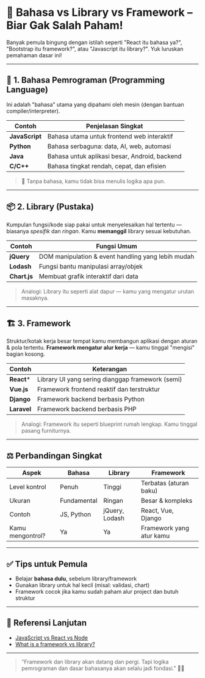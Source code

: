 # 🧩 Bahasa vs Library vs Framework – Biar Gak Salah Paham!

Banyak pemula bingung dengan istilah seperti "React itu bahasa ya?", "Bootstrap itu framework?", atau "Javascript itu library?". Yuk luruskan pemahaman dasar ini!

---

## 🧠 1. Bahasa Pemrograman (Programming Language)
Ini adalah "bahasa" utama yang dipahami oleh mesin (dengan bantuan compiler/interpreter).

| Contoh       | Penjelasan Singkat                             |
|--------------|-------------------------------------------------|
| **JavaScript** | Bahasa utama untuk frontend web interaktif     |
| **Python**     | Bahasa serbaguna: data, AI, web, automasi      |
| **Java**       | Bahasa untuk aplikasi besar, Android, backend  |
| **C/C++**      | Bahasa tingkat rendah, cepat, dan efisien      |

> 🔑 Tanpa bahasa, kamu tidak bisa menulis logika apa pun.

---

## 📦 2. Library (Pustaka)
Kumpulan fungsi/kode siap pakai untuk menyelesaikan hal tertentu — biasanya *spesifik* dan *ringan*. Kamu **memanggil** library sesuai kebutuhan.

| Contoh        | Fungsi Umum                                    |
|---------------|--------------------------------------------------|
| **jQuery**    | DOM manipulation & event handling yang lebih mudah |
| **Lodash**    | Fungsi bantu manipulasi array/objek             |
| **Chart.js**  | Membuat grafik interaktif dari data             |

> Analogi: Library itu seperti alat dapur — kamu yang mengatur urutan masaknya.

---

## 🏗️ 3. Framework
Struktur/kotak kerja besar tempat kamu membangun aplikasi dengan aturan & pola tertentu. **Framework mengatur alur kerja** — kamu tinggal "mengisi" bagian kosong.

| Contoh         | Keterangan                                        |
|----------------|----------------------------------------------------|
| **React***     | Library UI yang sering dianggap framework (semi)   |
| **Vue.js**     | Framework frontend reaktif dan terstruktur         |
| **Django**     | Framework backend berbasis Python                  |
| **Laravel**    | Framework backend berbasis PHP                     |

> Analogi: Framework itu seperti blueprint rumah lengkap. Kamu tinggal pasang furniturnya.

---

## ⚖️ Perbandingan Singkat
| Aspek         | Bahasa          | Library            | Framework                |
|---------------|------------------|---------------------|---------------------------|
| Level kontrol | Penuh             | Tinggi               | Terbatas (aturan baku)    |
| Ukuran        | Fundamental       | Ringan               | Besar & kompleks          |
| Contoh        | JS, Python        | jQuery, Lodash       | React, Vue, Django        |
| Kamu mengontrol? | Ya             | Ya                  | Framework yang atur kamu |

---

## ✅ Tips untuk Pemula
- Belajar **bahasa dulu**, sebelum library/framework
- Gunakan library untuk hal kecil (misal: validasi, chart)
- Framework cocok jika kamu sudah paham alur project dan butuh struktur

---

## 🔗 Referensi Lanjutan
- [JavaScript vs React vs Node](https://www.freecodecamp.org/news/javascript-vs-react-vs-node/)
- [What is a framework vs library?](https://www.codecademy.com/resources/blog/frameworks-vs-libraries/)

---

> "Framework dan library akan datang dan pergi. Tapi logika pemrograman dan dasar bahasanya akan selalu jadi fondasi." 📘💡

